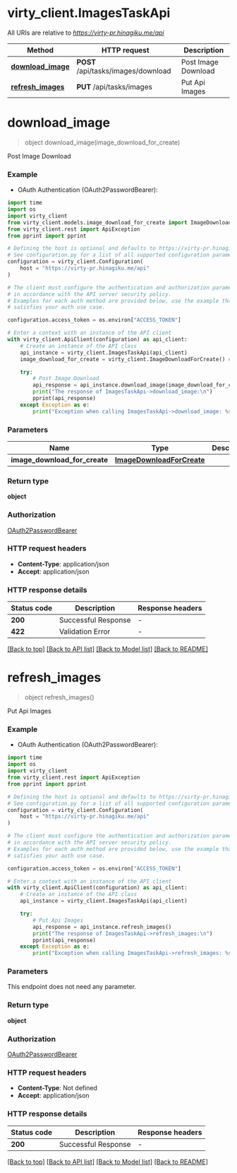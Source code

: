 # virty_client.ImagesTaskApi

All URIs are relative to *https://virty-pr.hinagiku.me/api*

Method | HTTP request | Description
------------- | ------------- | -------------
[**download_image**](ImagesTaskApi.md#download_image) | **POST** /api/tasks/images/download | Post Image Download
[**refresh_images**](ImagesTaskApi.md#refresh_images) | **PUT** /api/tasks/images | Put Api Images


# **download_image**
> object download_image(image_download_for_create)

Post Image Download

### Example

* OAuth Authentication (OAuth2PasswordBearer):

```python
import time
import os
import virty_client
from virty_client.models.image_download_for_create import ImageDownloadForCreate
from virty_client.rest import ApiException
from pprint import pprint

# Defining the host is optional and defaults to https://virty-pr.hinagiku.me/api
# See configuration.py for a list of all supported configuration parameters.
configuration = virty_client.Configuration(
    host = "https://virty-pr.hinagiku.me/api"
)

# The client must configure the authentication and authorization parameters
# in accordance with the API server security policy.
# Examples for each auth method are provided below, use the example that
# satisfies your auth use case.

configuration.access_token = os.environ["ACCESS_TOKEN"]

# Enter a context with an instance of the API client
with virty_client.ApiClient(configuration) as api_client:
    # Create an instance of the API class
    api_instance = virty_client.ImagesTaskApi(api_client)
    image_download_for_create = virty_client.ImageDownloadForCreate() # ImageDownloadForCreate | 

    try:
        # Post Image Download
        api_response = api_instance.download_image(image_download_for_create)
        print("The response of ImagesTaskApi->download_image:\n")
        pprint(api_response)
    except Exception as e:
        print("Exception when calling ImagesTaskApi->download_image: %s\n" % e)
```



### Parameters


Name | Type | Description  | Notes
------------- | ------------- | ------------- | -------------
 **image_download_for_create** | [**ImageDownloadForCreate**](ImageDownloadForCreate.md)|  | 

### Return type

**object**

### Authorization

[OAuth2PasswordBearer](../README.md#OAuth2PasswordBearer)

### HTTP request headers

 - **Content-Type**: application/json
 - **Accept**: application/json

### HTTP response details

| Status code | Description | Response headers |
|-------------|-------------|------------------|
**200** | Successful Response |  -  |
**422** | Validation Error |  -  |

[[Back to top]](#) [[Back to API list]](../README.md#documentation-for-api-endpoints) [[Back to Model list]](../README.md#documentation-for-models) [[Back to README]](../README.md)

# **refresh_images**
> object refresh_images()

Put Api Images

### Example

* OAuth Authentication (OAuth2PasswordBearer):

```python
import time
import os
import virty_client
from virty_client.rest import ApiException
from pprint import pprint

# Defining the host is optional and defaults to https://virty-pr.hinagiku.me/api
# See configuration.py for a list of all supported configuration parameters.
configuration = virty_client.Configuration(
    host = "https://virty-pr.hinagiku.me/api"
)

# The client must configure the authentication and authorization parameters
# in accordance with the API server security policy.
# Examples for each auth method are provided below, use the example that
# satisfies your auth use case.

configuration.access_token = os.environ["ACCESS_TOKEN"]

# Enter a context with an instance of the API client
with virty_client.ApiClient(configuration) as api_client:
    # Create an instance of the API class
    api_instance = virty_client.ImagesTaskApi(api_client)

    try:
        # Put Api Images
        api_response = api_instance.refresh_images()
        print("The response of ImagesTaskApi->refresh_images:\n")
        pprint(api_response)
    except Exception as e:
        print("Exception when calling ImagesTaskApi->refresh_images: %s\n" % e)
```



### Parameters

This endpoint does not need any parameter.

### Return type

**object**

### Authorization

[OAuth2PasswordBearer](../README.md#OAuth2PasswordBearer)

### HTTP request headers

 - **Content-Type**: Not defined
 - **Accept**: application/json

### HTTP response details

| Status code | Description | Response headers |
|-------------|-------------|------------------|
**200** | Successful Response |  -  |

[[Back to top]](#) [[Back to API list]](../README.md#documentation-for-api-endpoints) [[Back to Model list]](../README.md#documentation-for-models) [[Back to README]](../README.md)

